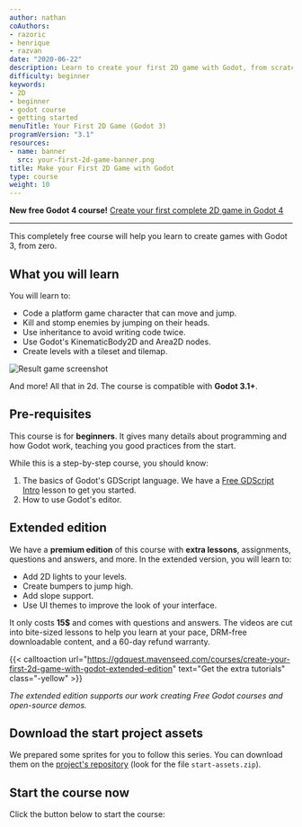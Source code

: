 ```yaml
---
author: nathan
coAuthors:
- razoric
- henrique
- razvan
date: "2020-06-22"
description: Learn to create your first 2D game with Godot, from scratch.
difficulty: beginner
keywords:
- 2D
- beginner
- godot course
- getting started
menuTitle: Your First 2D Game (Godot 3)
programVersion: "3.1"
resources:
- name: banner
  src: your-first-2d-game-banner.png
title: Make your First 2D Game with Godot
type: course
weight: 10
---
```


**New free Godot 4 course!** [Create your first complete 2D game in Godot 4](/tutorial/godot/2d/first-2d-game-godot-4/)

----

This completely free course will help you learn to create games with Godot 3, from zero.

## What you will learn

You will learn to:

- Code a platform game character that can move and jump.
- Kill and stomp enemies by jumping on their heads.
- Use inheritance to avoid writing code twice.
- Use Godot's KinematicBody2D and Area2D nodes.
- Create levels with a tileset and tilemap.

![Result game screenshot](project-screenshot.png)

And more! All that in 2d. The course is compatible with **Godot 3.1+**.

## Pre-requisites

This course is for **beginners**. It gives many details about programming and how Godot work, teaching you good practices from the start.

While this is a step-by-step course, you should know:

1. The basics of Godot's GDScript language. We have a [Free GDScript Intro](/tutorial/godot/gdscript/intro/) lesson to get you started.
2. How to use Godot's editor.

## Extended edition

We have a **premium edition** of this course with **extra lessons**, assignments, questions and answers, and more. In the extended version, you will learn to:

- Add 2D lights to your levels.
- Create bumpers to jump high.
- Add slope support.
- Use UI themes to improve the look of your interface.

It only costs **15$** and comes with questions and answers. The videos are cut into bite-sized lessons to help you learn at your pace, DRM-free downloadable content, and a 60-day refund warranty.

{{< calltoaction url="https://gdquest.mavenseed.com/courses/create-your-first-2d-game-with-godot-extended-edition" text="Get the extra tutorials" class="-yellow" >}}

_The extended edition supports our work creating Free Godot courses and open-source demos._

## Download the start project assets

We prepared some sprites for you to follow this series. You can download them on the [project's repository](https://github.com/GDQuest/godot-beginner-2d-platformer/releases) (look for the file `start-assets.zip`).

## Start the course now

Click the button below to start the course:

